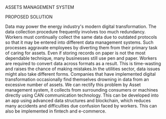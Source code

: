 ASSETS MANAGEMENT SYSTEM

PROPOSED SOLUTION

Data may power the energy industry's modern digital transformation. The data
collection procedure frequently involves too much redundancy. Workers must continually
collect the same data due to outdated protocols so that it may be entered into different data
management systems. Such processes aggravate employees by diverting them from their
primary task of caring for assets. Even if storing records on paper is not the most dependable
technique, many businesses still use pen and paper. Workers are required to convert data
across formats as a result. This is time-wasting and raises the chance of making mistakes.In
the utilities sector, data issues might also take different forms. Companies that have
implemented digital transformation occasionally find themselves drowning in data from an
excessive number of assets. We can rectify this problem by Asset management system, it
collects from surrounding consumers or machines directly using CAN communication
technology. This can be developed into an app using advanced data structures and
blockchain, which reduces many accidents and difficulties due confusion faced by workers.
This can also be implemented in fintech and e-commerce.
